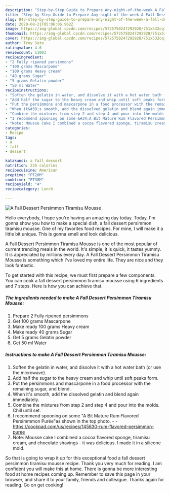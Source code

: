 ```yaml
---
description: "Step-by-Step Guide to Prepare Any-night-of-the-week A Fall Dessert Persimmon Tiramisu Mousse"
title: "Step-by-Step Guide to Prepare Any-night-of-the-week A Fall Dessert Persimmon Tiramisu Mousse"
slug: 843-step-by-step-guide-to-prepare-any-night-of-the-week-a-fall-dessert-persimmon-tiramisu-mousse
date: 2020-08-21T05:06:06.962Z
image: https://img-global.cpcdn.com/recipes/5725750247292928/751x532cq70/a-fall-dessert-persimmon-tiramisu-mousse-recipe-main-photo.jpg
thumbnail: https://img-global.cpcdn.com/recipes/5725750247292928/751x532cq70/a-fall-dessert-persimmon-tiramisu-mousse-recipe-main-photo.jpg
cover: https://img-global.cpcdn.com/recipes/5725750247292928/751x532cq70/a-fall-dessert-persimmon-tiramisu-mousse-recipe-main-photo.jpg
author: Troy Soto
ratingvalue: 4.6
reviewcount: 11003
recipeingredient:
- "2 Fully ripened persimmons"
- "100 grams Mascarpone"
- "100 grams Heavy cream"
- "40 grams Sugar"
- "5 grams Gelatin powder"
- "50 ml Water"
recipeinstructions:
- "Soften the gelatin in water, and dissolve it with a hot water bath (or use the microwave)."
- "Add half the sugar to the heavy cream and whip until soft peaks form."
- "Put the persimmons and mascarpone in a food processor with the remaining sugar, and blend."
- "When it&#39;s smooth, add the dissolved gelatin and blend again immediately."
- "Combine the mixtures from step 2 and step 4 and pour into the molds. Chill until set."
- "I recommend spooning on some &#34;A Bit Mature Rum Flavored Persimmmon Purée&#34;as shown in the top photo.  https://cookpad.com/us/recipes/145630-rum-flavored-persimmon-puree"
- "Note: Mousse cake I combined a cocoa flavored sponge, tiramisu cream, and chocolate shavings - it was delicious. I made it in a silicone mold."
categories:
- Recipe
tags:
- a
- fall
- dessert

katakunci: a fall dessert 
nutrition: 235 calories
recipecuisine: American
preptime: "PT20M"
cooktime: "PT38M"
recipeyield: "4"
recipecategory: Lunch

---
```



![A Fall Dessert Persimmon Tiramisu Mousse](https://img-global.cpcdn.com/recipes/5725750247292928/751x532cq70/a-fall-dessert-persimmon-tiramisu-mousse-recipe-main-photo.jpg)

Hello everybody, I hope you're having an amazing day today. Today, I'm gonna show you how to make a special dish, a fall dessert persimmon tiramisu mousse. One of my favorites food recipes. For mine, I will make it a little bit unique. This is gonna smell and look delicious.

A Fall Dessert Persimmon Tiramisu Mousse is one of the most popular of current trending meals in the world. It's simple, it is quick, it tastes yummy. It is appreciated by millions every day. A Fall Dessert Persimmon Tiramisu Mousse is something which I've loved my entire life. They are nice and they look fantastic.




To get started with this recipe, we must first prepare a few components. You can cook a fall dessert persimmon tiramisu mousse using 6 ingredients and 7 steps. Here is how you can achieve that.

<!--inarticleads1-->

##### The ingredients needed to make A Fall Dessert Persimmon Tiramisu Mousse:

1. Prepare 2 Fully ripened persimmons
1. Get 100 grams Mascarpone
1. Make ready 100 grams Heavy cream
1. Make ready 40 grams Sugar
1. Get 5 grams Gelatin powder
1. Get 50 ml Water




<!--inarticleads2-->

##### Instructions to make A Fall Dessert Persimmon Tiramisu Mousse:

1. Soften the gelatin in water, and dissolve it with a hot water bath (or use the microwave).
1. Add half the sugar to the heavy cream and whip until soft peaks form.
1. Put the persimmons and mascarpone in a food processor with the remaining sugar, and blend.
1. When it&#39;s smooth, add the dissolved gelatin and blend again immediately.
1. Combine the mixtures from step 2 and step 4 and pour into the molds. Chill until set.
1. I recommend spooning on some &#34;A Bit Mature Rum Flavored Persimmmon Purée&#34;as shown in the top photo. -  - https://cookpad.com/us/recipes/145630-rum-flavored-persimmon-puree
1. Note: Mousse cake I combined a cocoa flavored sponge, tiramisu cream, and chocolate shavings - it was delicious. I made it in a silicone mold.




So that is going to wrap it up for this exceptional food a fall dessert persimmon tiramisu mousse recipe. Thank you very much for reading. I am confident you will make this at home. There is gonna be more interesting food at home recipes coming up. Remember to save this page in your browser, and share it to your family, friends and colleague. Thanks again for reading. Go on get cooking!
